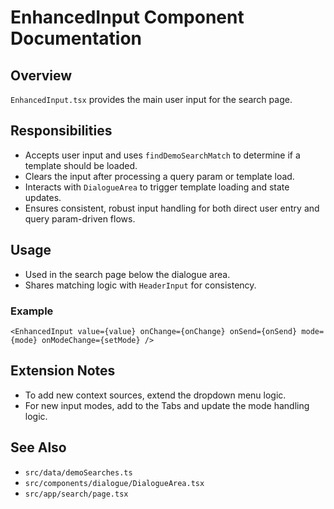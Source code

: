 # EnhancedInput Component Documentation

## Overview
`EnhancedInput.tsx` provides the main user input for the search page.

## Responsibilities
- Accepts user input and uses `findDemoSearchMatch` to determine if a template should be loaded.
- Clears the input after processing a query param or template load.
- Interacts with `DialogueArea` to trigger template loading and state updates.
- Ensures consistent, robust input handling for both direct user entry and query param-driven flows.

## Usage
- Used in the search page below the dialogue area.
- Shares matching logic with `HeaderInput` for consistency.

### Example
```tsx
<EnhancedInput value={value} onChange={onChange} onSend={onSend} mode={mode} onModeChange={setMode} />
```

## Extension Notes
- To add new context sources, extend the dropdown menu logic.
- For new input modes, add to the Tabs and update the mode handling logic.

## See Also
- `src/data/demoSearches.ts`
- `src/components/dialogue/DialogueArea.tsx`
- `src/app/search/page.tsx` 